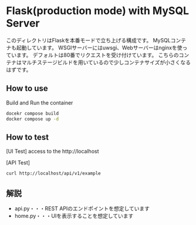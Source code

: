 # Flask(production mode) with MySQL Server

このディレクトリはFlaskを本番モードで立ち上げる構成です。
MySQLコンテナも起動しています。
WSGIサーバーにはuwsgi、Webサーバーはnginxを使っています。
デフォルトは80番でリクエストを受け付けています。
こちらのコンテナはマルチステージビルドを用いているので少しコンテナサイズが小さくなるはずです。

## How to use

Build and Run the container

```sh
docekr compose build
docker compose up -d
```

## How to test

[UI Test]
access to the http://localhost

[API Test]

```sh
curl http://localhost/api/v1/example
```

## 解説

- api.py・・・REST APIのエンドポイントを想定しています
- home.py・・・UIを表示することを想定しています
